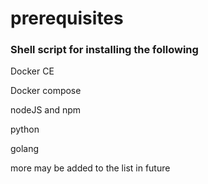 # prerequisites


### Shell script for installing the following

Docker CE

Docker compose

nodeJS and npm

python

golang

more may be added to the list in future
